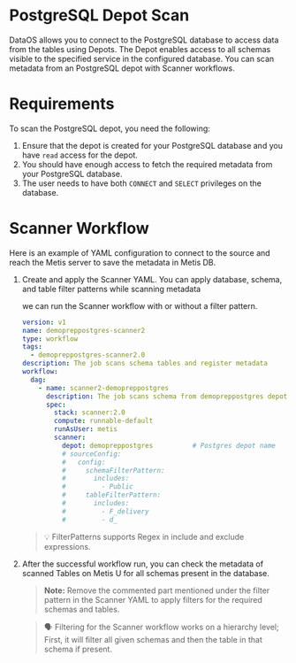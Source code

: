 # **PostgreSQL Depot Scan**

DataOS allows you to connect to the PostgreSQL database to access data from the tables using Depots. The Depot enables access to all schemas visible to the specified service in the configured database. You can scan metadata from an PostgreSQL depot with Scanner workflows.

# **Requirements**

To scan the PostgreSQL depot, you need the following:

1. Ensure that the depot is created for your PostgreSQL database and you have `read` access for the depot.
2. You should have enough access to fetch the required metadata from your PostgreSQL database.
3. The user needs to have both `CONNECT` and `SELECT`  privileges  on the database.

# **Scanner Workflow**

Here is an example of YAML configuration to connect to the source and reach the Metis server to save the metadata in Metis DB. 

1. Create and apply the Scanner YAML. You can apply database, schema, and table filter patterns while scanning metadata
    
    we can run the Scanner workflow with or without a filter pattern. 
    
    ```yaml
    version: v1
    name: demopreppostgres-scanner2
    type: workflow
    tags:
      - demopreppostgres-scanner2.0
    description: The job scans schema tables and register metadata
    workflow:
      dag:
        - name: scanner2-demopreppostgres
          description: The job scans schema from demopreppostgres depot tables and register metadata to metis2
          spec:
            stack: scanner:2.0
            compute: runnable-default
            runAsUser: metis
            scanner:
              depot: demopreppostgres          # Postgres depot name
              # sourceConfig:
              #   config:
              #     schemaFilterPattern:
              #       includes:
              #         - Public
              #     tableFilterPattern:
              #       includes:
              #         - F_delivery
              #         - d_
    ```
    
  
    > 💡 FilterPatterns supports  Regex in include and exclude expressions.
    
    
    
2. After the successful workflow run, you can check the metadata of scanned Tables on Metis U for all schemas present in the database.
    
    
    > **Note:** Remove the commented part mentioned under the filter pattern in the Scanner YAML to apply filters for the required schemas and tables.
    > 
    
    
    > 🗣 Filtering for the Scanner workflow works on a hierarchy level; First, it will filter all given schemas and then the table in that schema if present.
    
    